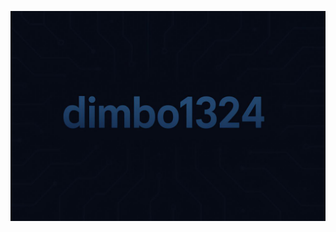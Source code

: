 [![Header](https://github.com/dimbo1324/dimbo1324/blob/main/assets/title.png)](browser://neuro-translate/?threadId=5b082fe8)
<!-- Обо мне -->
<!-- Соц сети (видео) -->
<!-- Инструменты -->
<!-- Соц сети -->